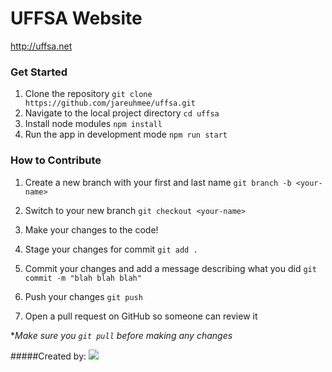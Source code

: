 # UFFSA Website
http://uffsa.net

### Get Started

1. Clone the repository 
`git clone https://github.com/jareuhmee/uffsa.git`
2. Navigate to the local project directory
`cd uffsa`
3. Install node modules 
`npm install`
4. Run the app in development mode 
`npm run start`

### How to Contribute

1. Create a new branch with your first and last name
`git branch -b <your-name>`

2. Switch to your new branch
`git checkout <your-name>`

3. Make your changes to the code!

4. Stage your changes for commit
`git add .`

5. Commit your changes and add a message describing what you did
`git commit -m "blah blah blah"`

6. Push your changes
`git push`

7. Open a pull request on GitHub so someone can review it

**Make sure you `git pull` before making any changes*


#####Created by: <a href="https://github.com/jareuhmee/uffsa/graphs/contributors">
  <img src="https://contrib.rocks/image?repo=jareuhmee/uffsa" />
</a>
